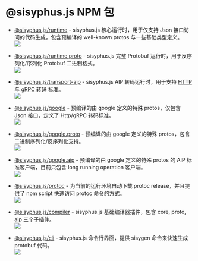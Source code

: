 # @sisyphus.js NPM 包

- [@sisyphus.js/runtime](./sisyphus-runtime) -
  sisyphus.js 核心运行时，用于仅支持 Json 接口访问的代码生成，包含预编译的 well-known protos 与一些基础类型定义。  
  [![](https://img.shields.io/npm/v/@sisyphus.js/runtime)](https://www.npmjs.com/package/@sisyphus.js/runtime)

- [@sisyphus.js/runtime.proto](./sisyphus-runtime-proto) -
  sisyphus.js 完整 Protobuf 运行时，用于反序列化/序列化 Protobuf 二进制格式。  
  [![](https://img.shields.io/npm/v/@sisyphus.js/runtime.proto)](https://www.npmjs.com/package/@sisyphus.js/runtime.proto)

- [@sisyphus.js/transport-aip](./sisyphus-transport-aip) -
  sisyphus.js AIP 转码运行时，用于支持 [HTTP 与 gRPC 转码](https://aip.bybutter.com/127) 标准。  
  [![](https://img.shields.io/npm/v/@sisyphus.js/transport-aip)](https://www.npmjs.com/package/@sisyphus.js/transport-aip)

- [@sisyphus.js/google](./sisyphus-google) -
  预编译的由 google 定义的特殊 protos，仅包含 Json 接口，定义了 Http/gRPC 转码标准。  
  [![](https://img.shields.io/npm/v/@sisyphus.js/google)](https://www.npmjs.com/package/@sisyphus.js/google)

- [@sisyphus.js/google.proto](./sisyphus-google-proto) -
  预编译的由 google 定义的特殊 protos，包含二进制序列化/反序列化支持。  
  [![](https://img.shields.io/npm/v/@sisyphus.js/google.proto)](https://www.npmjs.com/package/@sisyphus.js/google.proto)

- [@sisyphus.js/google.aip](./sisyphus-google-aip) -
  预编译的由 google 定义的特殊 protos 的 AIP 标准客户端，目前只包含 long running operation 客户端。  
  [![](https://img.shields.io/npm/v/@sisyphus.js/google.aip)](https://www.npmjs.com/package/@sisyphus.js/google.aip)

- [@sisyphus.js/protoc](./sisyphus-protoc) -
  为当前的运行环境自动下载 protoc release，并且提供了 npm script 快速访问 protoc 命令的方式。  
  [![](https://img.shields.io/npm/v/@sisyphus.js/protoc)](https://www.npmjs.com/package/@sisyphus.js/protoc)

- [@sisyphus.js/compiler](./sisyphus-compiler) -
  sisyphus.js 基础编译器插件，包含 core, proto, aip 三个子插件。  
  [![](https://img.shields.io/npm/v/@sisyphus.js/compiler)](https://www.npmjs.com/package/@sisyphus.js/compiler)

- [@sisyphus.js/cli](./sisyphus-cli) -
  sisyphus.js 命令行界面，提供 sisygen 命令来快速生成 protobuf 代码。  
  [![](https://img.shields.io/npm/v/@sisyphus.js/cli)](https://www.npmjs.com/package/@sisyphus.js/cli)
